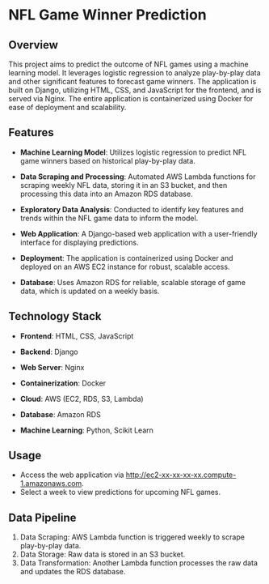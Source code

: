 # NFL Game Winner Prediction

## Overview
This project aims to predict the outcome of NFL games using a machine learning model. It leverages logistic regression to analyze play-by-play data and other significant features to forecast game winners. The application is built on Django, utilizing HTML, CSS, and JavaScript for the frontend, and is served via Nginx. The entire application is containerized using Docker for ease of deployment and scalability.

## Features
* **Machine Learning Model**: Utilizes logistic regression to predict NFL game winners based on historical play-by-play data.  
  
* **Data Scraping and Processing**: Automated AWS Lambda functions for scraping weekly NFL data, storing it in an S3 bucket, and then processing this data into an Amazon RDS database.  
  
* **Exploratory Data Analysis**: Conducted to identify key features and trends within the NFL game data to inform the model.  
  
* **Web Application**: A Django-based web application with a user-friendly interface for displaying predictions.  
  
* **Deployment**: The application is containerized using Docker and deployed on an AWS EC2 instance for robust, scalable access.  
  
* **Database**: Uses Amazon RDS for reliable, scalable storage of game data, which is updated on a weekly basis.  

## Technology Stack
* **Frontend**: HTML, CSS, JavaScript  

* **Backend**: Django  

* **Web Server**: Nginx  

* **Containerization**: Docker  

* **Cloud**: AWS (EC2, RDS, S3, Lambda)  

* **Database**: Amazon RDS  

* **Machine Learning**: Python, Scikit Learn 

## Usage
* Access the web application via http://ec2-xx-xx-xx-xx.compute-1.amazonaws.com.
* Select a week to view predictions for upcoming NFL games.

## Data Pipeline
1. Data Scraping: AWS Lambda function is triggered weekly to scrape play-by-play data.
2. Data Storage: Raw data is stored in an S3 bucket.
3. Data Transformation: Another Lambda function processes the raw data and updates the RDS database.
